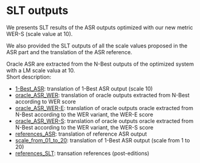 # SLT outputs

We presents SLT results of the ASR outputs optimized with our new metric WER-S (scale value at 10).

We also provided the SLT outputs of all the scale values proposed in the ASR part and the translation of the ASR reference.

Oracle ASR are extracted from the N-Best outputs of the optimized system with a LM scale valua at 10. <br />
Short description:
 + <a href="1-Best_ASR">1-Best_ASR</a>: translation of 1-Best ASR output (scale 10)
 + <a href="oracle_ASR_WER">oracle_ASR_WER</a>: translation of oracle outputs extracted from N-Best according to WER score
 + <a href="oracle_ASR_WER-E">oracle_ASR_WER-E</a>: translation of oracle outputs oracle extracted from N-Best according to the WER variant, the WER-E score
 + <a href="oracle_ASR_WER-S">oracle_ASR_WER-S</a>: translation of oracle outputs oracle extracted from N-Best according to the WER variant, the WER-S score
 + <a href="references_ASR">references_ASR</a>: translation of reference ASR output
 + <a href="scale_from_01_to_20">scale_from_01_to_20</a>: translation of 1-Best ASR output (scale from 1 to 20)
 + <a href="references_SLT">references_SLT</a>: transation references (post-editions)
 
